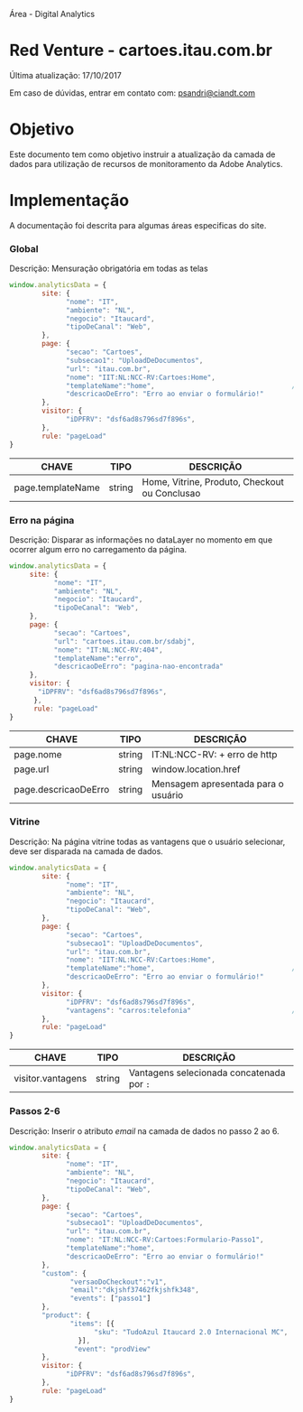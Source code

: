 
Área - Digital Analytics

# Red Venture - cartoes.itau.com.br

Última atualização: 17/10/2017

Em caso de dúvidas, entrar em contato com: [psandri@ciandt.com](mailto:psandri@ciandt.com)

# Objetivo

Este documento tem como objetivo instruir a atualização da camada de dados para utilização de recursos de monitoramento da Adobe Analytics.

# Implementação

A documentação foi descrita para algumas áreas especificas do site.

### Global

Descrição: Mensuração obrigatória em todas as telas

```javascript 
window.analyticsData = {
	    site: {
	          "nome": "IT",
	          "ambiente": "NL",
	          "negocio": "Itaucard",
	          "tipoDeCanal": "Web",
	    },
	    page: {
	          "secao": "Cartoes",
	          "subsecao1": "UploadDeDocumentos",
	          "url": "itau.com.br",
	          "nome": "IIT:NL:NCC-RV:Cartoes:Home",
	          "templateName":"home",                                  //novo atributo
	          "descricaoDeErro": "Erro ao enviar o formulário!"
	    },
	    visitor: {
	          "iDPFRV": "dsf6ad8s796sd7f896s",
	    },
	    rule: "pageLoad"
}
```


CHAVE | TIPO | DESCRIÇÃO      |
------- | ---------------- | ---------- |
page.templateName  | string | Home, Vitrine, Produto, Checkout ou Conclusao

### Erro na página

Descrição: Disparar as informações no dataLayer no momento em que ocorrer algum erro no carregamento da página.

```javascript 
window.analyticsData = {
     site: {
           "nome": "IT",
           "ambiente": "NL",
           "negocio": "Itaucard",
           "tipoDeCanal": "Web",
     },
     page: {
           "secao": "Cartoes",
           "url": "cartoes.itau.com.br/sdabj",
           "nome": "IT:NL:NCC-RV:404",                                  //atributo atualizado
           "templateName":"erro",                                       //novo atributo
           "descricaoDeErro": "pagina-nao-encontrada"                   //atributo atualizado
     },
     visitor: {
       "iDPFRV": "dsf6ad8s796sd7f896s",
      },
      rule: "pageLoad"
}
```

CHAVE | TIPO | DESCRIÇÃO      |
------- | ---------------- | ---------- |
page.nome  | string | IT:NL:NCC-RV: + erro de http
page.url  | string | window.location.href
page.descricaoDeErro  | string | Mensagem apresentada para o usuário

### Vitrine

Descrição: Na página vitrine todas as vantagens que o usuário selecionar, deve ser disparada na camada de dados.

```javascript 
window.analyticsData = {
	    site: {
	          "nome": "IT",
	          "ambiente": "NL",
	          "negocio": "Itaucard",
	          "tipoDeCanal": "Web",
	    },
	    page: {
	          "secao": "Cartoes",
	          "subsecao1": "UploadDeDocumentos",
	          "url": "itau.com.br",
	          "nome": "IIT:NL:NCC-RV:Cartoes:Home",
	          "templateName":"home",                                  //novo atributo
	          "descricaoDeErro": "Erro ao enviar o formulário!"
	    },
	    visitor: {
	          "iDPFRV": "dsf6ad8s796sd7f896s",
	          "vantagens": "carros:telefonia"                         //novo atributo
	    },
	    rule: "pageLoad"
}
```


CHAVE | TIPO | DESCRIÇÃO      |
------- | ---------------- | ---------- |
visitor.vantagens  | string | Vantagens selecionada concatenada por ```:```
 
### Passos 2-6

Descrição: Inserir o atributo *email* na camada de dados no passo 2 ao 6.

```javascript
window.analyticsData = {
	    site: {
	          "nome": "IT",
	          "ambiente": "NL",
	          "negocio": "Itaucard",
	          "tipoDeCanal": "Web",
	    },
	    page: {
	          "secao": "Cartoes",
	          "subsecao1": "UploadDeDocumentos",
	          "url": "itau.com.br",
	          "nome": "IT:NL:NCC-RV:Cartoes:Formulario-Passo1",
	          "templateName":"home",                                   //novo atributo
	          "descricaoDeErro": "Erro ao enviar o formulário!"
	    },
	    "custom": {
     		   "versaoDoCheckout":"v1",
     		   "email":"dkjshf37462fkjshfk348",                        //novo atributo
     		   "events": ["passo1"]
		},
		"product": {
     		   "items": [{
          	  		 "sku": "TudoAzul Itaucard 2.0 Internacional MC",
     			 }],
      		    "event": "prodView"
		},
	    visitor: {
	          "iDPFRV": "dsf6ad8s796sd7f896s",
	    },
	    rule: "pageLoad"
}
```

